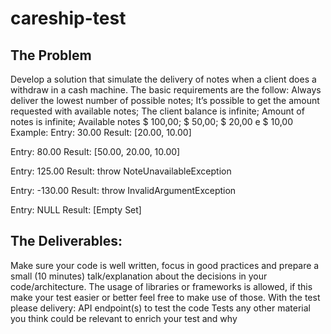 # careship-test

## The Problem

Develop a solution that simulate the delivery of notes when a client does a withdraw in a cash machine.
The basic requirements are the follow:
Always deliver the lowest number of possible notes;
It’s possible to get the amount requested with available notes;
The client balance is infinite;
Amount of notes is infinite;
Available notes $ 100,00; $ 50,00; $ 20,00 e $ 10,00
Example:
Entry: 30.00
Result: [20.00, 10.00]

Entry: 80.00
Result: [50.00, 20.00, 10.00]

Entry: 125.00
Result: throw NoteUnavailableException

Entry: -130.00
Result: throw InvalidArgumentException

Entry: NULL
Result: [Empty Set]
## The Deliverables:

Make sure your code is well written, focus in good practices and prepare a small (10 minutes) talk/explanation about the decisions in your code/architecture. 
The usage of libraries or frameworks is allowed, if this make your test easier or better feel free to make use of those.
With the test please delivery:
API endpoint(s) to test the code
Tests
any other material you think could be relevant to enrich your test and why

